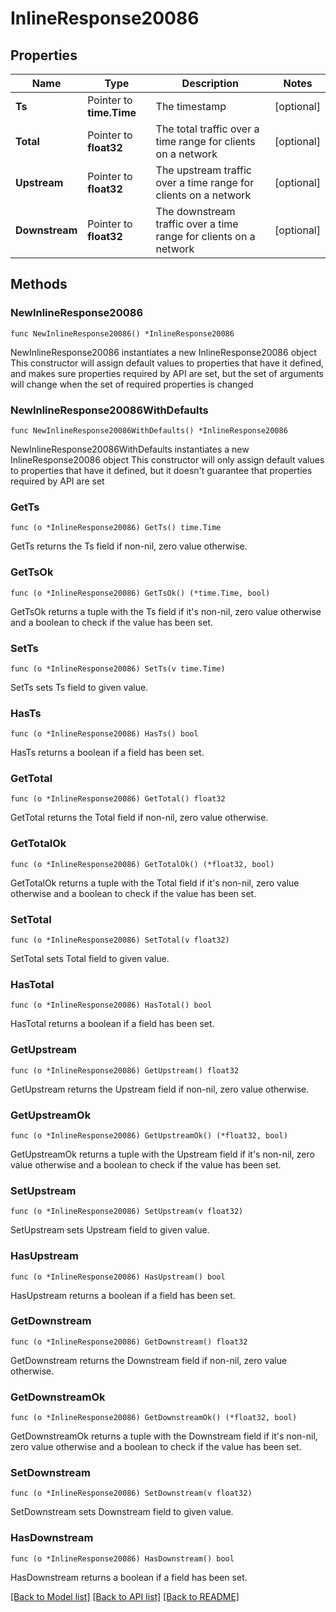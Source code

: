 # InlineResponse20086

## Properties

Name | Type | Description | Notes
------------ | ------------- | ------------- | -------------
**Ts** | Pointer to **time.Time** | The timestamp | [optional] 
**Total** | Pointer to **float32** | The total traffic over a time range for clients on a network | [optional] 
**Upstream** | Pointer to **float32** | The upstream traffic over a time range for clients on a network | [optional] 
**Downstream** | Pointer to **float32** | The downstream traffic over a time range for clients on a network | [optional] 

## Methods

### NewInlineResponse20086

`func NewInlineResponse20086() *InlineResponse20086`

NewInlineResponse20086 instantiates a new InlineResponse20086 object
This constructor will assign default values to properties that have it defined,
and makes sure properties required by API are set, but the set of arguments
will change when the set of required properties is changed

### NewInlineResponse20086WithDefaults

`func NewInlineResponse20086WithDefaults() *InlineResponse20086`

NewInlineResponse20086WithDefaults instantiates a new InlineResponse20086 object
This constructor will only assign default values to properties that have it defined,
but it doesn't guarantee that properties required by API are set

### GetTs

`func (o *InlineResponse20086) GetTs() time.Time`

GetTs returns the Ts field if non-nil, zero value otherwise.

### GetTsOk

`func (o *InlineResponse20086) GetTsOk() (*time.Time, bool)`

GetTsOk returns a tuple with the Ts field if it's non-nil, zero value otherwise
and a boolean to check if the value has been set.

### SetTs

`func (o *InlineResponse20086) SetTs(v time.Time)`

SetTs sets Ts field to given value.

### HasTs

`func (o *InlineResponse20086) HasTs() bool`

HasTs returns a boolean if a field has been set.

### GetTotal

`func (o *InlineResponse20086) GetTotal() float32`

GetTotal returns the Total field if non-nil, zero value otherwise.

### GetTotalOk

`func (o *InlineResponse20086) GetTotalOk() (*float32, bool)`

GetTotalOk returns a tuple with the Total field if it's non-nil, zero value otherwise
and a boolean to check if the value has been set.

### SetTotal

`func (o *InlineResponse20086) SetTotal(v float32)`

SetTotal sets Total field to given value.

### HasTotal

`func (o *InlineResponse20086) HasTotal() bool`

HasTotal returns a boolean if a field has been set.

### GetUpstream

`func (o *InlineResponse20086) GetUpstream() float32`

GetUpstream returns the Upstream field if non-nil, zero value otherwise.

### GetUpstreamOk

`func (o *InlineResponse20086) GetUpstreamOk() (*float32, bool)`

GetUpstreamOk returns a tuple with the Upstream field if it's non-nil, zero value otherwise
and a boolean to check if the value has been set.

### SetUpstream

`func (o *InlineResponse20086) SetUpstream(v float32)`

SetUpstream sets Upstream field to given value.

### HasUpstream

`func (o *InlineResponse20086) HasUpstream() bool`

HasUpstream returns a boolean if a field has been set.

### GetDownstream

`func (o *InlineResponse20086) GetDownstream() float32`

GetDownstream returns the Downstream field if non-nil, zero value otherwise.

### GetDownstreamOk

`func (o *InlineResponse20086) GetDownstreamOk() (*float32, bool)`

GetDownstreamOk returns a tuple with the Downstream field if it's non-nil, zero value otherwise
and a boolean to check if the value has been set.

### SetDownstream

`func (o *InlineResponse20086) SetDownstream(v float32)`

SetDownstream sets Downstream field to given value.

### HasDownstream

`func (o *InlineResponse20086) HasDownstream() bool`

HasDownstream returns a boolean if a field has been set.


[[Back to Model list]](../README.md#documentation-for-models) [[Back to API list]](../README.md#documentation-for-api-endpoints) [[Back to README]](../README.md)


